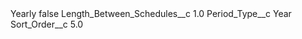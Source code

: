 <?xml version="1.0" encoding="UTF-8"?>
<CustomMetadata xmlns="http://soap.sforce.com/2006/04/metadata" xmlns:xsi="http://www.w3.org/2001/XMLSchema-instance" xmlns:xsd="http://www.w3.org/2001/XMLSchema">
    <label>Yearly</label>
    <protected>false</protected>
    <values>
        <field>Length_Between_Schedules__c</field>
        <value xsi:type="xsd:double">1.0</value>
    </values>
    <values>
        <field>Period_Type__c</field>
        <value xsi:type="xsd:string">Year</value>
    </values>
    <values>
        <field>Sort_Order__c</field>
        <value xsi:type="xsd:double">5.0</value>
    </values>
</CustomMetadata>
